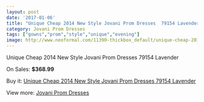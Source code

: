 ```yaml
---
layout: post
date: '2017-01-06'
title: "Unique Cheap 2014 New Style Jovani Prom Dresses  79154 Lavender"
category: Jovani Prom Dresses
tags: ["gowns","prom","style","unique","evening"]
image: http://www.neoformal.com/11390-thickbox_default/unique-cheap-2014-new-style-jovani-prom-dresses-79154-lavender.jpg
---
```

Unique Cheap 2014 New Style Jovani Prom Dresses  79154 Lavender

On Sales: **$368.99**
<a href="https://www.neoformal.com/en/jovani-prom-dresses-2014/4065-unique-cheap-2014-new-style-jovani-prom-dresses-79154-lavender.html"><amp-img layout="responsive" width="600" height="600" src="//www.neoformal.com/11390-thickbox_default/unique-cheap-2014-new-style-jovani-prom-dresses-79154-lavender.jpg" alt="Unique Cheap 2014 New Style Jovani Prom Dresses  79154 Lavender 0" /></a>
<a href="https://www.neoformal.com/en/jovani-prom-dresses-2014/4065-unique-cheap-2014-new-style-jovani-prom-dresses-79154-lavender.html"><amp-img layout="responsive" width="600" height="600" src="//www.neoformal.com/11391-thickbox_default/unique-cheap-2014-new-style-jovani-prom-dresses-79154-lavender.jpg" alt="Unique Cheap 2014 New Style Jovani Prom Dresses  79154 Lavender 1" /></a>

Buy it: [Unique Cheap 2014 New Style Jovani Prom Dresses  79154 Lavender](https://www.neoformal.com/en/jovani-prom-dresses-2014/4065-unique-cheap-2014-new-style-jovani-prom-dresses-79154-lavender.html "Unique Cheap 2014 New Style Jovani Prom Dresses  79154 Lavender")

View more: [Jovani Prom Dresses](https://www.neoformal.com/en/53-jovani-prom-dresses-2014 "Jovani Prom Dresses")